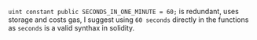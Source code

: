   `` uint constant public SECONDS_IN_ONE_MINUTE = 60; `` is redundant, uses storage and costs gas, 
I suggest using ``60 seconds`` directly in the functions as ``seconds`` is a valid synthax in solidity.
	